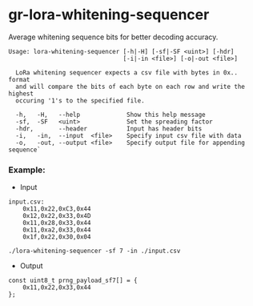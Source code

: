 # gr-lora-whitening-sequencer
Average whitening sequence bits for better decoding accuracy.

````
Usage: lora-whitening-sequencer [-h|-H] [-sf|-SF <uint>] [-hdr]
                                [-i|-in <file>] [-o|-out <file>]

  LoRa whitening sequencer expects a csv file with bytes in 0x.. format
  and will compare the bits of each byte on each row and write the highest
  occuring '1's to the specified file.

  -h,   -H,   --help             Show this help message
  -sf,  -SF   <uint>             Set the spreading factor
  -hdr,       --header           Input has header bits
  -i,   -in,  --input  <file>    Specify input csv file with data
  -o,   -out, --output <file>    Specify output file for appending sequence`
  ````
  
### Example:
  
  * Input
````
input.csv:
    0x11,0x22,0xC3,0x44
    0x12,0x22,0x33,0x4D
    0x11,0x28,0x33,0x44
    0x11,0xa2,0x33,0x44
    0x1f,0x22,0x30,0x04
    
./lora-whitening-sequencer -sf 7 -in ./input.csv
````
  * Output
````
const uint8_t prng_payload_sf7[] = {
    0x11,0x22,0x33,0x44
};
````
